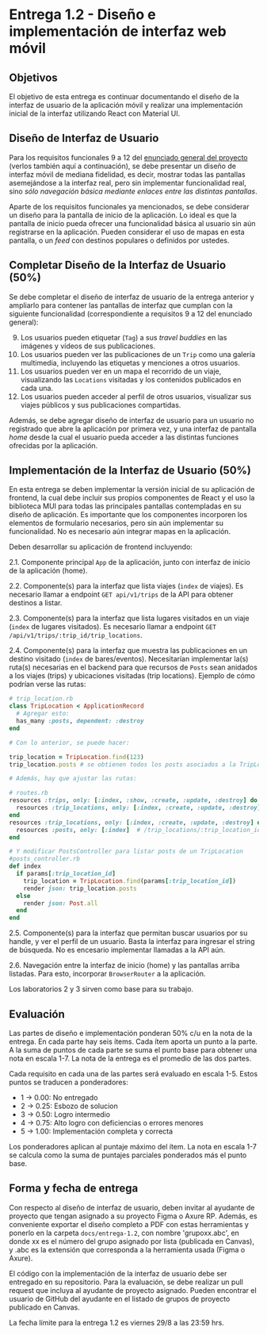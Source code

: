 # Entrega 1.2 - Diseño e implementación de interfaz web móvil

## Objetivos

El objetivo de esta entrega es continuar documentando el diseño de la interfaz de usuario de la aplicación móvil y realizar una implementación inicial de la interfaz utilizando React con Material UI.

## Diseño de Interfaz de Usuario

Para los requisitos funcionales 9 a 12 del [enunciado general del proyecto](../../README.md) (verlos también aquí a continuación), se debe presentar un diseño de interfaz móvil de mediana fidelidad, es decir, mostrar todas las pantallas asemejándose a la interfaz real, pero sin implementar funcionalidad real, sino _sólo navegación básica mediante enlaces entre las distintas pantallas_.

Aparte de los requisitos funcionales ya mencionados, se debe considerar un diseño para la pantalla de inicio de la aplicación. Lo ideal es que la pantalla de inicio pueda ofrecer una funcionalidad básica al usuario sin aún registrarse en la aplicación. Pueden considerar el uso de mapas en esta pantalla, o un _feed_ con destinos populares o definidos por ustedes.

## Completar Diseño de la Interfaz de Usuario (50%)

Se debe completar el diseño de interfaz de usuario de la entrega anterior y ampliarlo para contener las pantallas de interfaz que cumplan con la siguiente funcionalidad (correspondiente a requisitos 9 a 12 del enunciado general):

9. Los usuarios pueden etiquetar (`Tag`) a sus *travel buddies* en las imágenes y vídeos de sus publicaciones.
10. Los usuarios pueden ver las publicaciones de un `Trip` como una galería multimedia, incluyendo las etiquetas y menciones a otros usuarios.
11. Los usuarios pueden ver en un mapa el recorrido de un viaje, visualizando las `Locations` visitadas y los contenidos publicados en cada una.
12. Los usuarios pueden acceder al perfil de otros usuarios, visualizar sus viajes públicos y sus publicaciones compartidas.

Además, se debe agregar diseño de interfaz de usuario para un usuario no registrado que abre la aplicación por primera vez, y una interfaz de pantalla _home_ desde la cual el usuario pueda acceder a las distintas funciones ofrecidas por la aplicación.

## Implementación de la Interfaz de Usuario (50%)

En esta entrega se deben implementar la versión inicial de su aplicación de frontend, la cual debe incluir sus propios componentes de React y el uso la biblioteca MUI para todas las principales pantallas contempladas en su diseño de aplicación. Es importante que los componentes incorporen los elementos de formulario necesarios, pero sin aún implementar su funcionalidad. No es necesario aún integrar mapas en la aplicación.

Deben desarrollar su aplicación de frontend incluyendo:

2.1. Componente principal `App` de la aplicación, junto con interfaz de inicio de la aplicación (home).

2.2. Componente(s) para la interfaz que lista viajes (`index` de viajes). Es necesario llamar a endpoint `GET api/v1/trips` de la API para obtener destinos a listar.

2.3. Componente(s) para la interfaz que lista lugares visitados en un viaje (`index` de lugares visitados). Es necesario llamar a endpoint `GET /api/v1/trips/:trip_id/trip_locations`.

2.4. Componente(s) para la interfaz que muestra las publicaciones en un destino visitado (`index` de bares/eventos). Necesitarían implementar la(s) ruta(s) necesarias en el backend para que recursos de `Posts` sean anidados a los viajes (trips) y ubicaciones visitadas (trip locations). Ejemplo de cómo podrían verse las rutas:

```ruby
# trip_location.rb
class TripLocation < ApplicationRecord
  # Agregar esto:
  has_many :posts, dependent: :destroy
end

# Con lo anterior, se puede hacer:

trip_location = TripLocation.find(123)
trip_location.posts # se obtienen todos los posts asociados a la TripLocation

# Además, hay que ajustar las rutas:

# routes.rb
resources :trips, only: [:index, :show, :create, :update, :destroy] do
  resources :trip_locations, only: [:index, :create, :update, :destroy]
end
resources :trip_locations, only: [:index, :create, :update, :destroy] do
  resources :posts, only: [:index]  # /trip_locations/:trip_location_id/posts
end

# Y modificar PostsController para listar posts de un TripLocation
#posts_controller.rb
def index
  if params[:trip_location_id]
    trip_location = TripLocation.find(params[:trip_location_id])
    render json: trip_location.posts
  else
    render json: Post.all
  end
end
```

2.5. Componente(s) para la interfaz que permitan buscar usuarios por su handle, y ver el perfil de un usuario. Basta la interfaz para ingresar el string de búsqueda. No es encesario implementar llamadas a la API aún.

2.6. Navegación entre la interfaz de inicio (home) y las pantallas arriba listadas. Para esto, incorporar `BrowserRouter` a la aplicación.

Los laboratorios 2 y 3 sirven como base para su trabajo.

## Evaluación

Las partes de diseño e implementación ponderan 50% c/u en la nota de la entrega. En cada parte hay seis ítems. Cada ítem aporta un punto a la parte. A la suma de puntos de cada parte se suma el punto base para obtener una nota en escala 1-7. La nota de la entrega es el promedio de las dos partes.

Cada requisito en cada una de las partes será evaluado en escala 1-5. Estos puntos se traducen a ponderadores:

* 1 -> 0.00: No entregado
* 2 -> 0.25: Esbozo de solucion
* 3 -> 0.50: Logro intermedio
* 4 -> 0.75: Alto logro con deficiencias o errores menores
* 5 -> 1.00: Implementación completa y correcta

Los ponderadores aplican al puntaje máximo del ítem. La nota en escala 1-7 se calcula como la suma de puntajes parciales ponderados más el punto base.

## Forma y fecha de entrega

Con respecto al diseño de interfaz de usuario, deben invitar al ayudante de proyecto que tengan asignado a su proyecto Figma o Axure RP. Además, es conveniente exportar el diseño completo a PDF con estas herramientas y ponerlo en la carpeta `docs/entrega-1.2`, con nombre 'grupoxx.abc', en donde xx es el número del grupo asignado por lista (publicada en Canvas), y .abc es la extensión que corresponda a la herramienta usada (Figma o Axure). 

El código con la implementación de la interfaz de usuario debe ser entregado en su repositorio. Para la evaluación, se debe realizar un pull request que incluya al ayudante de proyecto asignado. Pueden encontrar el usuario de GitHub del ayudante en el listado de grupos de proyecto publicado en Canvas.

La fecha límite para la entrega 1.2 es viernes 29/8 a las 23:59 hrs.